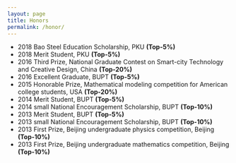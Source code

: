 ```yaml
---
layout: page
title: Honors
permalink: /honor/
---
```


- 2018 Bao Steel Education Scholarship, PKU __(Top-5%)__
- 2018 Merit Student, PKU __(Top-5%)__
- 2016 Third Prize, National Graduate Contest on Smart-city Technology and Creative Design, China __(Top-20%)__
- 2016 Excellent Graduate, BUPT __(Top-5%)__
- 2015 Honorable Prize, Mathematical modeling competition for American college students, USA __(Top-20%)__
- 2014 Merit Student, BUPT __(Top-5%)__
- 2014 small National Encouragement Scholarship, BUPT __(Top-10%)__
- 2013 Merit Student, BUPT __(Top-5%)__
- 2013 small National Encouragement Scholarship, BUPT __(Top-10%)__
- 2013 First Prize, Beijing undergraduate physics competition, Beijing __(Top-10%)__
- 2013 First Prize, Beijing undergraduate mathematics competition, Beijing __(Top-10%)__